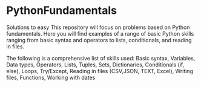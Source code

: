 # PythonFundamentals
Solutions to easy This repository will focus on problems based on Python fundamentals. Here you will find examples of a range of basic Python skills ranging from basic syntax and operators to lists, conditionals, and reading in files. 

The following is a comprehensive list of skills used:
Basic syntax, Variables, Data types, Operators, Lists, Tuples, Sets, Dictionaries, Conditionals (if, else), Loops, Try/Except, Reading in files (CSV,JSON, TEXT, Excel), Writing files, Functions, Working with dates

